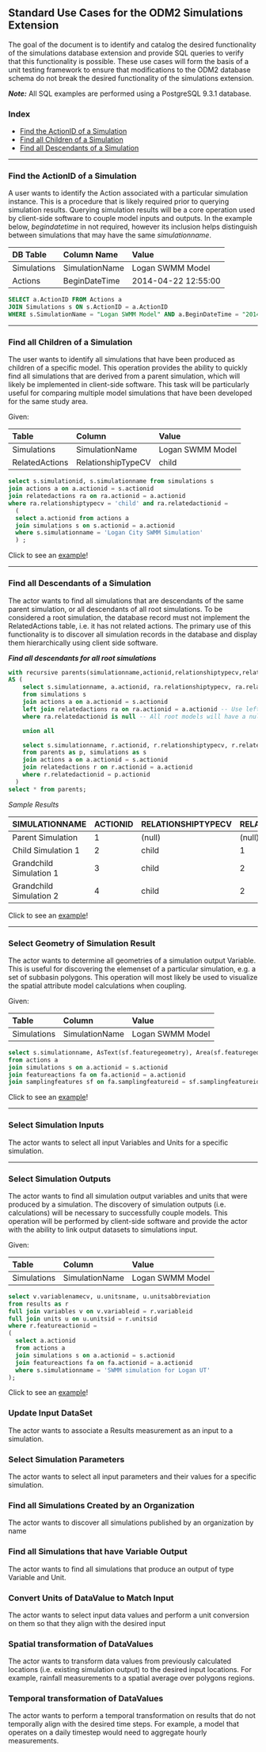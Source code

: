 ## Standard Use Cases for the ODM2 Simulations Extension 
 The goal of the document is to identify and catalog the desired functionality of the simulations database extension and provide SQL queries to verify that this functionality is possible.  These use cases will form the basis of a unit testing framework to ensure that modifications  to the ODM2 database schema do not break the desired functionality of the simulations extension. 

***Note:*** All SQL examples are performed using a PostgreSQL 9.3.1 database.

### Index

* [Find the ActionID of a Simulation](#find-the-actionid-of-a-simulation)
* [Find all Children of a Simulation](#find-all-children-of-a-simulation)
* [Find all Descendants of a Simulation](#find-all-descendants-of-a-simulation)

---



### Find the ActionID of a Simulation
A user wants to identify the Action associated with a particular simulation instance.  This is a procedure that is likely required prior to querying simulation results.  Querying simulation results will be a core operation used by client-side software to couple model inputs and outputs. In the example below, *begindatetime* in not required, however its inclusion helps distinguish between simulations that may have the same *simulationname*.

| DB Table | Column Name| Value |
|:---|:---|:---|
|Simulations | SimulationName | Logan SWMM Model |
|Actions | BeginDateTime | 2014-04-22 12:55:00 |

```sql
SELECT a.ActionID FROM Actions a
JOIN Simulations s ON s.ActionID = a.ActionID
WHERE s.SimulationName = "Logan SWMM Model" AND a.BeginDateTime = "2014-04-22 12:55:00"
```
---
### Find all Children of a Simulation
The user wants to identify all simulations that have been produced as children of a specific model.  This operation provides the ability to quickly find all simulations that are derived from a parent simulation, which will likely be implemented in client-side software.  This task will be particularly useful for comparing multiple model simulations that have been developed for the same study area. 

Given:

| Table | Column | Value |
|:---|:---|:---|
|Simulations | SimulationName | Logan SWMM Model |
|RelatedActions | RelationshipTypeCV | child |

```sql
select s.simulationid, s.simulationname from simulations s
join actions a on a.actionid = s.actionid
join relatedactions ra on ra.actionid = a.actionid 
where ra.relationshiptypecv = 'child' and ra.relatedactionid =
  (
  select a.actionid from actions a
  join simulations s on s.actionid = a.actionid
  where s.simulationname = 'Logan City SWMM Simulation'
  ) ;
```

Click to see an [example](http://sqlfiddle.com/#!15/a86db/1)!


<!-- 
---
### Find all Grandchildren of Parent Simulation
The actor selects all simulations that are grandchildren of the same parent simulation.

Given:

| Table | Column | Value |
|:---|:---|:---|
|Simulations | SimulationName | Logan SWMM Model |
|RelatedActions | RelationshipTypeCV | child |

```sql
select s.simulationid, s.simulationname from simulations s
join actions a on a.actionid = s.actionid
join relatedactions ra on ra.actionid = a.actionid 
where ra.relationshiptypecv = 'child' and ra.relatedactionid =
(
    select a.actionid from actions a
    join relatedactions ra on ra.actionid = a.actionid 
    where ra.relationshiptypecv = 'child' and ra.relatedactionid =
    (
        select a.actionid from actions a
        join simulations s on s.actionid = a.actionid
        where s.simulationname = 'Parent Simulation'
    )
);
```

Click to see an [example](http://sqlfiddle.com/#!15/7d62e/4)!
-->

---

### Find all Descendants of a Simulation
The actor wants to find all simulations that are descendants of the same parent simulation, or all descendants of all root simulations.  To be considered a root simulation, the database record must not implement the RelatedActions table, i.e. it has not related actions.  The primary use of this functionality is to  discover all simulation records in the database and display them hierarchically using client side software.

***Find all descendants for all root simulations***
```sql
with recursive parents(simulationname,actionid,relationshiptypecv,relatedactionid, depth,path)
AS (
    select s.simulationname, a.actionid, ra.relationshiptypecv, ra.relatedactionid, 1::INT as depth, array[a.actionid] as path
    from simulations s
    join actions a on a.actionid = s.actionid
    left join relatedactions ra on ra.actionid = a.actionid -- Use left join to keep nulled fields
    where ra.relatedactionid is null -- All root models will have a null relatedactionid

    union all

    select s.simulationname, r.actionid, r.relationshiptypecv, r.relatedactionid, p.depth + 1 as depth, (p.path || r.actionid)
    from parents as p, simulations as s
    join actions a on a.actionid = s.actionid
    join relatedactions r on r.actionid = a.actionid
    where r.relatedactionid = p.actionid
  )
select * from parents;
```

*Sample Results*

|SIMULATIONNAME | ACTIONID | RELATIONSHIPTYPECV | RELATEDACTIONID | DEPTH |PATH |
|:---|:---|:---|:---|:---|:---|
|Parent Simulation | 1 |(null) | (null) | 1 | 1 |
|Child Simulation 1 |  2 | child |1 |2 | 1,2|
|Grandchild Simulation 1 | 3 |child |2 |3 |1,2,3|
|Grandchild Simulation 2 | 4 | child |2 |3 |1,2,4|


Click to see an [example](http://sqlfiddle.com/#!15/7d62e/111)!

---
### Select Geometry of Simulation Result
The actor wants to determine all geometries of a simulation output Variable.  This is useful for discovering the elemenset of a particular simulation, e.g. a set of subbasin polygons.  This operation will most likely be used to visualize the spatial attribute model calculations when coupling.

Given:

| Table | Column | Value |
|:---|:---|:---|
|Simulations | SimulationName | Logan SWMM Model |

```sql
select s.simulationname, AsText(sf.featuregeometry), Area(sf.featuregeometry)
from actions a
join simulations s on a.actionid = s.actionid
join featureactions fa on fa.actionid = a.actionid
join samplingfeatures sf on fa.samplingfeatureid = sf.samplingfeatureid;
```

Click to see an [example](http://sqlfiddle.com/#!9/8d739/1)!

---
### Select Simulation Inputs
The actor wants to select all input Variables and Units for a specific simulation.

---
### Select Simulation Outputs
The actor wants to find all simulation output variables and units that were produced by a simulation.  The discovery of simulation outputs (i.e. calculations) will be necessary to successfully couple models.  This operation will be performed by client-side software and provide the actor with the ability to link output datasets to simulations input.

Given:

| Table | Column | Value |
|:---|:---|:---|
|Simulations | SimulationName | Logan SWMM Model |

```sql
select v.variablenamecv, u.unitsname, u.unitsabbreviation
from results as r
full join variables v on v.variableid = r.variableid
full join units u on u.unitsid = r.unitsid
where r.featureactionid = 
(
  select a.actionid
  from actions a
  join simulations s on a.actionid = s.actionid
  join featureactions fa on fa.actionid = a.actionid
  where s.simulationname = 'SWMM simulation for Logan UT'
);

```

Click to see an [example](http://sqlfiddle.com/#!15/2cef5/1)!

### Update Input DataSet
The actor wants to associate a Results measurement as an input to a simulation.

### Select Simulation Parameters
The actor wants to select all input parameters and their values for a specific simulation.

### Find all Simulations Created by an Organization
The actor wants to discover all simulations published by an organization by name

### Find all Simulations that have Variable Output
The actor wants to find all simulations that produce an output of type Variable and Unit.

### Convert Units of DataValue to Match Input
The actor wants to select input data values and perform a unit conversion on them so that they align with the desired input

### Spatial transformation of DataValues
The actor wants to transform data values from previously calculated locations (i.e. existing simulation output) to the desired input locations.  For example, rainfall measurements to a spatial average over polygons regions.

### Temporal transformation of DataValues
The actor wants to perform a temporal transformation on results that do not temporally align with the desired time steps.  For example, a model that operates on a daily timestep would need to aggregate hourly measurements.
